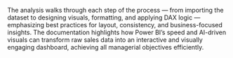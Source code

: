 The analysis walks through each step of the process — from importing the dataset to designing visuals, formatting, and applying DAX logic — emphasizing best practices for layout, consistency, and business-focused insights. The documentation highlights how Power BI’s speed and AI-driven visuals can transform raw sales data into an interactive and visually engaging dashboard, achieving all managerial objectives efficiently. 
